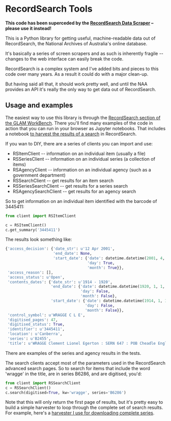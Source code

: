 # RecordSearch Tools

**This code has been superceded by the [RecordSearch Data Scraper](https://github.com/wragge/recordsearch_data_scraper) – please use it instead!**

This is a Python library for getting useful, machine-readable data out of RecordSearch, the National Archives of Australia's online database.

It's basically a series of screen scrapers and as such is inherently fragile -- changes to the web interface can easily break the code.

RecordSearch is a complex system and I've added bits and pieces to this code over many years. As a result it could do with a major clean-up.

But having said all that, it should work pretty well, and until the NAA provides an API it's really the only way to get data out of RecordSearch.

## Usage and examples

The easiest way to use this library is through the [RecordSearch section of the GLAM WorkBench](https://glam-workbench.github.io/recordsearch/). There you'll find many examples of the code in action that you can run in your browser as Jupyter notebooks. That includes a notebook [to harvest the results of a search](https://glam-workbench.github.io/recordsearch/#harvest-items-from-a-search-in-recordsearch) in RecordSearch.

If you wan to DIY, there are a series of clients you can import and use:

* RSItemClient -- information on an individual item (usually a file)
* RSSeriesClient -- information on an individual series (a collection of items)
* RSAgencyClient -- information on an individual agency (such as a government department)
* RSSearchClient -- get results for an item search
* RSSeriesSearchClient -- get results for a series search
* RSAgencySearchClient -- get results for an agency search

So to get information on an individual item identified with the barcode of 3445411:

```python
from client import RSItemClient

c = RSItemClient()
c.get_summary('3445411')
```

The results look something like:

```python
{'access_decision': {'date_str': u'12 Apr 2001',
                     'end_date': None,
                     'start_date': {'date': datetime.datetime(2001, 4, 12, 0, 0),
                                    'day': True,
                                    'month': True}},
 'access_reason': [],
 'access_status': u'Open',
 'contents_dates': {'date_str': u'1914 - 1920',
                    'end_date': {'date': datetime.datetime(1920, 1, 1, 0, 0),
                                 'day': False,
                                 'month': False},
                    'start_date': {'date': datetime.datetime(1914, 1, 1, 0, 0),
                                   'day': False,
                                   'month': False}},
 'control_symbol': u'WRAGGE C L E',
 'digitised_pages': 47,
 'digitised_status': True,
 'identifier': u'3445411',
 'location': u'Canberra',
 'series': u'B2455',
 'title': u'WRAGGE Clement Lionel Egerton : SERN 647 : POB Cheadle England : POE Enoggera QLD : NOK  (Father) WRAGGE Clement Lindley'}
```

There are examples of the series and agency results in the tests.

The search clients accept most of the parameters used in the RecordSearch advanced search pages. So to search for items that include the word 'wragge' in the title, are in series B6286, and are digitised, you'd:

```python
from client import RSSearchClient
c = RSSearchClient()
c.search(digitised=True, kw='wragge', series='B6286')
```

Note that this will only return the first page of results, but it's pretty easy to build a simple harvester to loop through the complete set of search results. For example, here's a [harvester I use for downloading complete series](https://github.com/wragge/recordsearch-series-harvests).
